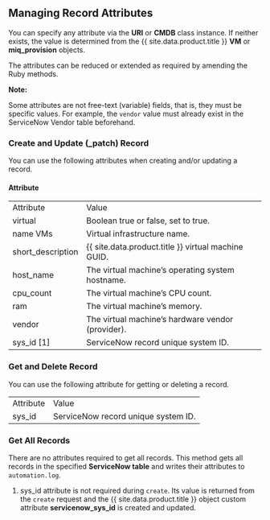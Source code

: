 ## Managing Record Attributes

You can specify any attribute via the **URI** or **CMDB** class
instance. If neither exists, the value is determined from the
{{ site.data.product.title }} **VM** or **miq\_provision** objects.

The attributes can be reduced or extended as required by amending the
Ruby methods.

**Note:**

Some attributes are not free-text (variable) fields, that is, they must be specific values. For example, the `vendor` value must already exist in the ServiceNow Vendor table beforehand.

### Create and Update (\_patch) Record

You can use the following attributes when creating and/or updating a
record.

#### Attribute

|                    |                                                   |
| ------------------ | ------------------------------------------------- |
| Attribute          | Value                                             |
| virtual            | Boolean true or false, set to true.               |
| name VMs           | Virtual infrastructure name.                      |
| short\_description | {{ site.data.product.title }} virtual machine GUID.             |
| host\_name         | The virtual machine’s operating system hostname.  |
| cpu\_count         | The virtual machine’s CPU count.                  |
| ram                | The virtual machine’s memory.                     |
| vendor             | The virtual machine’s hardware vendor (provider). |
| sys\_id \[1\]      | ServiceNow record unique system ID.               |

### Get and Delete Record

You can use the following attribute for getting or deleting a record.

|           |                                     |
| --------- | ----------------------------------- |
| Attribute | Value                               |
| sys\_id   | ServiceNow record unique system ID. |

### Get All Records

There are no attributes required to get all records. This method gets
all records in the specified **ServiceNow table** and writes their
attributes to `automation.log`.

1.  sys\_id attribute is not required during `create`. Its value is
    returned from the `create` request and the {{ site.data.product.title }} object
    custom attribute **servicenow\_sys\_id** is created and updated.
